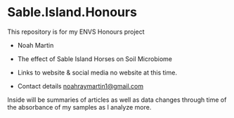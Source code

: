 # Sable.Island.Honours
This repository is for my ENVS Honours project

- Noah Martin
  
- The effect of Sable Island Horses on Soil Microbiome

- Links to website & social media
  no website at this time.
  
- Contact details
  noahraymartin1@gmail.com
  
Inside will be summaries of articles as well as data changes through time of the absorbance of my samples as I analyze more.

